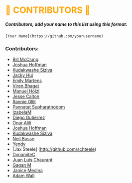 # <span style="color:orange">🎃 CONTRIBUTORS 🎃</span>

##### Contributors, add your name to this list using this format:
```
[Your Name](https://github.com/yourusername)
```

### Contributors:

* [Bill McClung](https://github.com/cfgauss)
* [Joshua Hoffman](https://github.com/hoffmanjoshua)
* [Kudakwashe Siziva](https://github.com/kaysiz)
* [Jacky Hui](https://github.com/jackyhui96)
* [Emily Martens](https://github.com/ekmartens)
* [Viren Bhagat](https://github.com/virenb)
* [Manuel Hölzl](https://github.com/manuel-hoelzl)
* [Jesse Calton](https://github.com/jessecalton)
* [Rannie Ollit](https://github.com/einnar82)
* [Pannatat Supharatnodom](https://github.com/thepriefy)
* [IzabelaM](https://github.com/IzabelaM)
* [Diego Gutierrez](https://github.com/daguttierrez)
* [Onar Alili](https://github.com/onaralili)
* [Joshua Hoffman](github.com/hoffmanjoshua)
* [Kudakwashe Siziva](github.com/kaysiz)
* [Neil Busse](github.com/nbuss848)
* [Yendy](https://github.com/yendyh)
* [Jax Steele] (http://github.com/schteele)
* [DynamiteC](https://github.com/DynamiteC)
* [Juan Luis Chaurant](https://github.com/juanluischaurant)
* [Gagan M](https://github.com/theTechie)
* [Janice Medina](https://github.com/ConnectExtend)
* [Adam Wall](https://github.com/adamthewizard)
